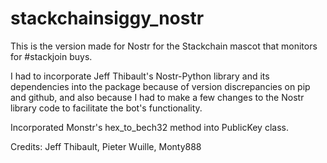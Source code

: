 # stackchainsiggy_nostr

This is the version made for Nostr for the Stackchain mascot that monitors for #stackjoin buys. 

I had to incorporate Jeff Thibault's Nostr-Python library and its dependencies into the package because of version discrepancies on pip and github, and also because I had to make a few changes to the Nostr library code to facilitate the bot's functionality.

Incorporated Monstr's hex_to_bech32 method into PublicKey class.

Credits: Jeff Thibault, Pieter Wuille, Monty888